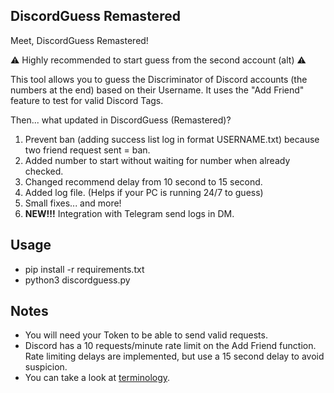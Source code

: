﻿## DiscordGuess Remastered
 Meet, DiscordGuess Remastered!

⚠️ Highly recommended to start guess from the second account (alt) ⚠️

This tool allows you to guess the Discriminator of Discord accounts (the numbers at the end) based on their Username. It uses the "Add Friend" feature to test for valid Discord Tags.

Then... what updated in DiscordGuess (Remastered)?
1. Prevent ban (adding success list log in format USERNAME.txt) because two friend request sent = ban.
2. Added number to start without waiting for number when already checked.
3. Changed recommend delay from 10 second to 15 second.
4. Added log file. (Helps if your PC is running 24/7 to guess)
5. Small fixes... and more!
6. **NEW!!!** Integration with Telegram send logs in DM.

## Usage
- pip install -r requirements.txt
- python3 discordguess.py

## Notes
* You will need your Token to be able to send valid requests.
* Discord has a 10 requests/minute rate limit on the Add Friend function. Rate limiting delays are implemented, but use a 15 second delay to avoid suspicion.
* You can take a look at [terminology](https://github.com/Shrek617/DiscordGuess-Remastered/blob/master/terminology.md).
